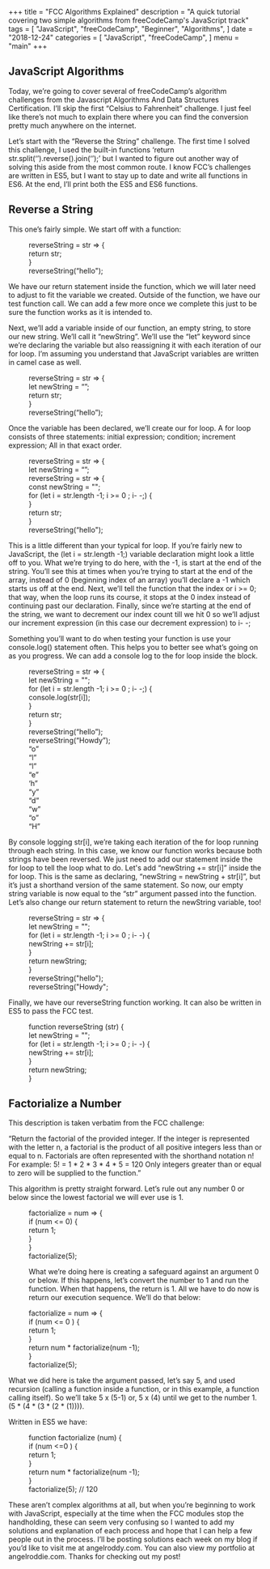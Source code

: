 +++
title = "FCC Algorithms Explained"
description = "A quick tutorial covering two simple algorithms from freeCodeCamp's JavaScript track"
tags = [
    "JavaScript",
    "freeCodeCamp",
    "Beginner",
    "Algorithms",
]
date = "2018-12-24"
categories = [
    "JavaScript",
    "freeCodeCamp",
]
menu = "main"
+++

## JavaScript Algorithms

Today, we’re going to cover several of freeCodeCamp’s algorithm challenges from the Javascript Algorithms And Data Structures Certification. I’ll skip the first “Celsius to Fahrenheit” challenge. I just feel like there’s not much to explain there where you can find the conversion pretty much anywhere on the internet. 

Let’s start with the “Reverse the String” challenge. The first time I solved this challenge, I used the built-in functions ‘return str.split(‘’).reverse().join(‘’);’ but I wanted to figure out another way of solving this aside from the most common route. I know FCC’s challenges are written in ES5, but I want to stay up to date and write all functions in ES6. At the end, I’ll print both the ES5 and ES6 functions. 

## Reverse a String

This one’s fairly simple. We start off with a function:

<dd>reverseString = str => {</dd>
   <dd>return str;</dd>
<dd>}</dd>

<dd>reverseString(“hello");</dd>

We have our return statement inside the function, which we will later need to adjust to fit the variable we created. Outside of the function, we have our test function call. We can add a few more once we complete this just to be sure the function works as it is intended to. 

Next, we’ll add a variable inside of our function, an empty string, to store our new string. We’ll call it “newString”. We’ll use the “let” keyword since we’re declaring the variable but also reassigning it with each iteration of our for loop. I’m assuming you understand that JavaScript variables are written in camel case as well. 

<dd>reverseString = str => {</dd>
   <dd>let newString = “”;</dd>

   <dd>return str;</dd>
<dd>}</dd>

<dd>reverseString(“hello”);</dd>

Once the variable has been declared, we’ll create our for loop. A for loop consists of three statements: initial expression; condition; increment expression; All in that exact order. 

<dd>reverseString = str => {</dd>
   <dd>let newString = “”;</dd>
   
<dd>reverseString = str => {</dd>
  <dd>const newString = "";</dd>
  
  <dd>for (let i = str.length -1; i >= 0 ; i- -;) {</dd>

 <dd>}</dd>

  <dd>return str;</dd>
<dd>}</dd>

<dd>reverseString(“hello");</dd>

This is a little different than your typical for loop. If you’re fairly new to JavaScript, the (let i = str.length -1;) variable declaration might look a little off to you. What we’re trying to do here, with the -1, is start at the end of the string. You’ll see this at times when you’re trying to start at the end of the array, instead of 0 (beginning index of an array) you’ll declare a -1 which starts us off at the end. Next, we’ll tell the function that the index or i >= 0; that way, when the loop runs its course, it stops at the 0 index instead of continuing past our declaration. Finally, since we’re starting at the end of the string, we want to decrement our index count till we hit 0 so we’ll adjust our increment expression (in this case our decrement expression) to i- -;

Something you’ll want to do when testing your function is use your console.log() statement often. This helps you to better see what’s going on as you progress. We can add a console log to the for loop inside the block. 
   
<dd>reverseString = str => {</dd>
  <dd>let newString = "";</dd>
  
  <dd>for (let i = str.length -1; i >= 0 ; i- -;) {</dd>
  <dd>console.log(str[i]);</dd>
 <dd>}<dd>

  <dd>return str;</dd>
<dd>}</dd>

<dd>reverseString(“hello”);</dd>
<dd>reverseString(“Howdy”);</dd>

<dd>“o”</dd>
<dd>“l”</dd>
<dd>“l”</dd>
<dd>“e”</dd>
<dd>‘h”</dd>

<dd>“y”</dd>
<dd>“d”</dd>
<dd>“w”</dd>
<dd>“o”</dd>
<dd>“H”</dd>

By console logging str[i], we’re taking each iteration of the for loop running through each string. In this case, we know our function works because both strings have been reversed. We just need to add our statement inside the for loop to tell the loop what to do. Let's add “newString += str[i]” inside the for loop. This is the same as declaring, “newString = newString + str[i]”, but it’s just a shorthand version of the same statement. So now, our empty string variable is now equal to the “str” argument passed into the function. Let’s also change our return statement to return the newString variable, too!


<dd>reverseString = str => {</dd>
  <dd>let newString = "";</dd>
  
  <dd>for (let i = str.length -1; i >= 0 ; i- -) {</dd>
    <dd>newString += str[i];</dd>
  <dd>}</dd>

  <dd>return newString;</dd>
<dd>}</dd>

<dd>reverseString("hello");</dd>
<dd>reverseString("Howdy";</dd>

Finally, we have our reverseString function working. It can also be written in ES5 to pass the FCC test. 

<dd>function reverseString (str) {</dd>
   <dd>let newString = "";</dd>
  
  <dd>for (let i = str.length -1; i >= 0 ; i- -) {</dd>
    <dd>newString += str[i];</dd>
  <dd>}</dd>

  <dd>return newString;</dd>
<dd>}</dd>


## Factorialize a Number

This description is taken verbatim from the FCC challenge:

“Return the factorial of the provided integer.
If the integer is represented with the letter n, a factorial is the product of all positive integers less than or equal to n.
Factorials are often represented with the shorthand notation n!
For example: 5! = 1 * 2 * 3 * 4 * 5 = 120
Only integers greater than or equal to zero will be supplied to the function.”

This algorithm is pretty straight forward. Let’s rule out any number 0 or below since the lowest factorial we will ever use is 1. 

<dd>factorialize = num => {
  <dd>if (num <= 0) {
    <dd>return 1;
  <dd>}
<dd>}

<dd>factorialize(5);

What we’re doing here is creating a safeguard against an argument 0 or below. If this happens, let’s convert the number to 1 and run the function. When that happens, the return is 1. All we have to do now is return our execution sequence. We’ll do that below:

<dd>factorialize = num => {</dd>
  <dd>if (num <= 0 ) {</dd>
    <dd>return 1;</dd>
  <dd>}</dd>
  <dd>return num * factorialize(num -1);</dd>
<dd>}</dd>
<dd>factorialize(5);</dd>

What we did here is take the argument passed, let’s say 5, and used recursion (calling a function inside a function, or in this example, a function calling itself). So we’ll take 5 x (5-1) or, 
5 x (4) until we get to the number 1. (5 * (4 * (3 * (2 * (1)))). 

Written in ES5 we have:
<dd>function factorialize (num) {</dd>
  <dd>if (num <=0 ) {</dd>
    <dd>return 1;</dd>
  <dd>}</dd>
  <dd>return num * factorialize(num -1);</dd>
<dd>}</dd>

<dd>factorialize(5); // 120</dd>

These aren’t complex algorithms at all, but when you’re beginning to work with JavaScript, especially at the time when the FCC modules stop the handholding, these can seem very confusing so I wanted to add my solutions and explanation of each process and hope that I can help a few people out in the process. I’ll be posting solutions each week on my blog if you’d like to visit me at angelroddy.com. You can also view my portfolio at angelroddie.com. Thanks for checking out my post!

